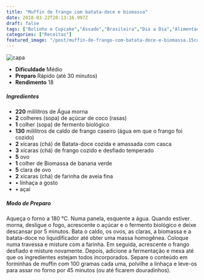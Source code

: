 ```yaml
---
title: "Muffin de frango com batata-doce e biomassa"
date: 2018-03-22T20:13:16.997Z
draft: false
tags: ["Bolinho e Cupcake","Assado","Brasileira","Dia a Dia","Alimentação - cuidados","Alimentação saudável"]
categories: ["Receitas"]
featured_image: "/post/muffin-de-frango-com-batata-doce-e-biomassa.15cd8638.jpg"
---
```


![capa](/post/muffin-de-frango-com-batata-doce-e-biomassa.15cd8638.jpg)

*   **Dificuldade** Médio
*   **Preparo** Rápido (até 30 minutos)
*   **Rendimento** 18

##### Ingredientes

*   **220** mililitros de Água morna
*   **2** colheres (sopa) de açúcar de coco (rasas)
*   **1** colher (sopa) de fermento biológico
*   **130** mililitros de caldo de frango caseiro (água em que o frango foi cozido)
*   **2** xícaras (chá) de Batata-doce cozida e amassada com casca
*   **3** xícaras (chá) de frango cozido e desfiado temperado
*   **5** ovo
*   **1** colher de Biomassa de banana verde
*   **5** clara de ovo
*   **2** xícaras (chá) de farinha de aveia fina
*   • linhaça a gosto
*   • açaí

##### Modo de Preparo

Aqueça o forno a 180 °C. Numa panela, esquente a água. Quando estiver morna, desligue o fogo, acrescente o açúcar e o fermento biológico e deixe descansar por 5 minutos. Bata o caldo, os ovos, as claras, a biomassa e a batata-doce no liquidificador até obter uma massa homogênea. Coloque numa travessa e misture com a farinha. Em seguida, acrescente o frango desfiado e misture novamente. Depois, adicione a fermentação e mexa até que os ingredientes estejam todos incorporados. Separe o conteúdo em forminhas de muffin com 100 gramas cada uma, polvilhe a linhaça e leve-os para assar no forno por 45 minutos (ou até ficarem douradinhos).
